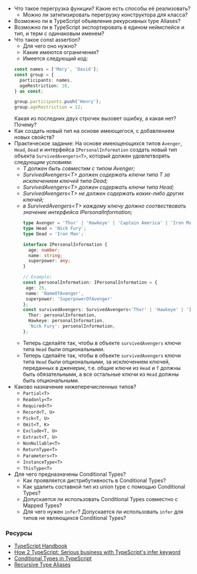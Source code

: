   
* Что такое перегрузка функции? Какие есть способы её реализовать?
	* Можно ли затипизировать перегрузку конструктора для класса?
* Возможно ли в TypeScript объявление рекурсивных type Aliases?
* Возможно ли в TypeScript экспортировать в едином неймспейсе и тип, и терм с одинаковым именем?
* Что такое const assertion?
	* Для чего оно нужно?
	* Какие имеются ограничения?
	* Имеется следующий код:
    ```typescript
    const names = ['Mary', 'David'];
    const group = {
      participants: names,
      ageRestriction: 18,
    } as const;

    group.participants.push('Henry');
    group.ageRestriction = 12;
    ```
    Какая из последних двух строчек вызовет ошибку, а какая нет? Почему?
* Как создать новый тип на основе имеющегося, с добавлением новых свойств?
* Практическое задание: На основе имеющеющихся типов `Avenger`, `Head`, `Dead` и интерфейса `IPersonalInformation` создать новый тип объекта `SurvivedAvengers<T>`, который должен удовлетворять следующим условиям:
	* _T должен быть совместим с типом Avenger;_
	* _SurvivedAvengers\<T> должен содержать ключи типа T за исключением ключей типа Dead;_
	* _SurvivedAvengers\<T> должен содержать ключи типа Head;_
	* _SurvivedAvengers\<T> не должен содержать каких-либо других ключей;_
	* _в SurvivedAvengers\<T> каждому ключу должно соотвествовать значение интерфейса IPersonalInformation;_
      ```typescript
      type Avenger = 'Thor' | 'Hawkeye' | 'Captain America' | 'Iron Man' | 'Dr. Strange' | 'Nick Fury';
      type Head = 'Nick Fury';
      type Dead = 'Iron Man';

      interface IPersonalInformation {
        age: number;
        name: string;
        superpower: any;
      }

      // Example:
      const personalInformation: IPersonalInformation = {
       age: 25,
       name: 'NameOfAvenger',
       superpower: 'SuperpowerOfAvenger'
      };
      const survivedAvengers: SurvivedAvengers<'Thor' | 'Hawkeye' | 'Iron Man'> = { 
        Thor: personalInformation, 
        Hawkeye: personalInformation, 
        'Nick Fury': personalInformation,
      };
      ```
	* Теперь сделайте так, чтобы в объекте `survivedAvengers` ключи типа `Head` были опциональными.
	* Теперь сделайте так, чтобы в объекте `survivedAvengers` ключи типа `Head` были опциональными, за исключением ключей, переданных в дженерик, т.е. общие ключи из `Head` и `T` должны быть обязательными, а все остальные ключи из `Head` должны быть опциональными.
* Каково назначение нижеперечисленных типов?
	* `Partial<T>`
	* `Readonly<T>`
	* `Required<T>`
	* `Record<T, U>`
	* `Pick<T, U>`
	* `Omit<T, K>`
	* `Exclude<T, U>`
	* `Extract<T, U>`
	* `NonNullable<T>`
	* `ReturnType<T>`
	* `Parameters<T>`
	* `InstanceType<T>`
	* `ThisType<T>`
* Для чего предназначены Conditional Types?
	* Как проявляется дистрибутивность в Conditional Types?
	* Как удалить составной тип из union type с помощью Conditional Types?
	* Допускается ли использовать Conditional Types совместно с Mapped Types?
	* Для чего нужен `infer`? Допускается ли использовать `infer` для типов не являющихся Conditional Types?

### Ресурсы

* [TypeScript Handbook](https://www.typescriptlang.org/docs/handbook/advanced-types.html)
* [How 2 TypeScript: Serious business with TypeScript's infer keyword](https://dev.to/miracleblue/how-2-typescript-serious-business-with-typescripts-infer-keyword-40i5)
* [Conditional Types in TypeScript](https://mariusschulz.com/blog/conditional-types-in-typescript)
* [Recursive Type Aliases](https://dev.to/busypeoples/notes-on-typescript-recursive-types-and-immutability-5ck1)